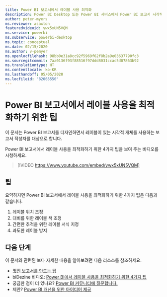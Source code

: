 ```yaml
---
title: Power BI 보고서에서 레이블 사용 최적화
description: Power BI Desktop 또는 Power BI 서비스에서 Power BI 보고서 시각적 개체의 레이블 사용을 최적화하기 위한 4가지 팁입니다.
author: peter-myers
ms.reviewer: asaxton
featuredvideoid: ywx5xUN5VQM
ms.service: powerbi
ms.subservice: powerbi-desktop
ms.topic: conceptual
ms.date: 02/15/2020
ms.author: v-pemyer
ms.openlocfilehash: 98bb0e31a8cc92f5969f62f8b2a9e03637790fc3
ms.sourcegitcommit: 7aa0136f93f88516f97ddd8031ccac5d07863b92
ms.translationtype: HT
ms.contentlocale: ko-KR
ms.lasthandoff: 05/05/2020
ms.locfileid: "82065550"
---
```

# <a name="tips-to-optimize-the-use-of-labels-in-power-bi-reports"></a>Power BI 보고서에서 레이블 사용을 최적화하기 위한 팁

이 문서는 Power BI 보고서를 디자인하면서 레이블이 있는 시각적 개체를 사용하는 보고서 작성자를 대상으로 합니다.

Power BI 보고서에서 레이블 사용을 최적화하기 위한 4가지 팁을 보여 주는 비디오를 시청하세요.

> [!VIDEO https://www.youtube.com/embed/ywx5xUN5VQM]

## <a name="tips"></a>팁

요약하자면 Power BI 보고서에서 레이블 사용을 최적화하기 위한 4가지 팁은 다음과 같습니다.

1. 레이블 위치 조정
1. 대비를 위한 레이블 색 조정
1. 간편한 추적을 위한 레이블 서식 지정
1. 과도한 레이블 방지

## <a name="next-steps"></a>다음 단계

이 문서와 관련된 보다 자세한 내용을 알아보려면 다음 리소스를 참조하세요.

- [멋진 보고서를 만드는 팁](../desktop-tips-and-tricks-for-creating-reports.md)
- biDezine 비디오: [Power BI에서 레이블 사용을 최적화하기 위한 4가지 팁](https://www.youtube.com/watch?v=ywx5xUN5VQM)
- 궁금한 점이 더 있나요? [Power BI 커뮤니티에 질문합니다.](https://community.powerbi.com/)
- 제안? [Power BI 개선을 위한 아이디어 제공](https://ideas.powerbi.com)
